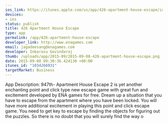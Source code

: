 ```yaml
--- 
ios_link: https://itunes.apple.com/us/app/426-apartment-house-escape/id1034266931?mt=8
devices: 
- ios
status: publish
title: 426 Apartment House Escape
type: app
permalink: /app/426-apartment-house-escape
developer_link: http://www.enagames.com
email: jagadeesang@enagames.com
developer: Inbarasu Govindaraj
thumb: /uploads/app/2015-09/2015-09-08-426-apartment-house-escape.png
date: 2015-09-08 09:30:36.424130 +00:00
itunes_id: "1034266931"
targetMarket: Business
---
```


App Description:
       947th- Apartment House Escape 2 is yet another enchanting point and click type new escape game with great fun and excitement developed by ENA games for free. Dream up a situation that you have to escape from the apartment where you have been locked. You will have more additional excitement in playing this point and click escape game. You need to get key to escape by finding the objects for figuring out the puzzles. So there is no doubt that you will surely find the way o
